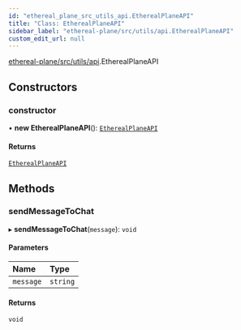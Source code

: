 ```yaml
---
id: "ethereal_plane_src_utils_api.EtherealPlaneAPI"
title: "Class: EtherealPlaneAPI"
sidebar_label: "ethereal-plane/src/utils/api.EtherealPlaneAPI"
custom_edit_url: null
---
```


[ethereal-plane/src/utils/api](../modules/ethereal_plane_src_utils_api.md).EtherealPlaneAPI

## Constructors

### constructor

• **new EtherealPlaneAPI**(): [`EtherealPlaneAPI`](ethereal_plane_src_utils_api.EtherealPlaneAPI.md)

#### Returns

[`EtherealPlaneAPI`](ethereal_plane_src_utils_api.EtherealPlaneAPI.md)

## Methods

### sendMessageToChat

▸ **sendMessageToChat**(`message`): `void`

#### Parameters

| Name | Type |
| :------ | :------ |
| `message` | `string` |

#### Returns

`void`
